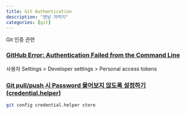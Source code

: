 ```yaml
---
title: Git Authentication
description: "맨날 까먹지"
categories: [git]
---
```


Git 인증 관련

### [GitHub Error: Authentication Failed from the Command Line](https://medium.com/@ginnyfahs/github-error-authentication-failed-from-command-line-3a545bfd0ca8)

사용자 Settings > Developer settings > Personal access tokens 

### [Git pull/push 시 Password 물어보지 않도록 설정하기(credential.helper)](https://www.hahwul.com/2018/08/git-credential-helper.html)

```bash
git config credential.helper store
```